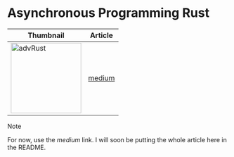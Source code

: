 # Asynchronous Programming Rust


 

| Thumbnail            | Article                                  |
| --------------- | -------------------------------------------- |
| <img alt="advRust" style="aspect-ratio: 1/1; height: 10rem" src="https://github.com/kinxyo/knowledge-box/assets/90744941/30878f9e-c5d6-408c-b47e-d48609da75c9">    | [medium](https://medium.com/@kinjalkt3/getting-started-with-async-rust-420f5828ccec) |


> [!NOTE]
> For now, use the _medium_ link.
> I will soon be putting the whole article here in the README.
